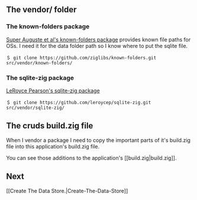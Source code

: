 
## The vendor/ folder

### The known-folders package

[Super Auguste et al's known-folders package](https://github.com/ziglibs/known-folders) provides known file paths for OSs. I need it for the data folder path so I know where to put the sqlite file.

```shell
＄ git clone https://github.com/ziglibs/known-folders.git  src/vendor/known-folders/
```

### The sqlite-zig package

[LeRoyce Pearson's sqlite-zig package](https://github.com/leroycep/sqlite-zig.git)

```shell
＄ git clone https://github.com/leroycep/sqlite-zig.git  src/vendor/sqlite-zig/
```

## The cruds build.zig file

When I vendor a package I need to copy the important parts of it's build.zig file into this application's build.zig file.

You can see those additions to the application's [[build.zig|build.zig]].

## Next

[[Create The Data Store.|Create-The-Data-Store]]

